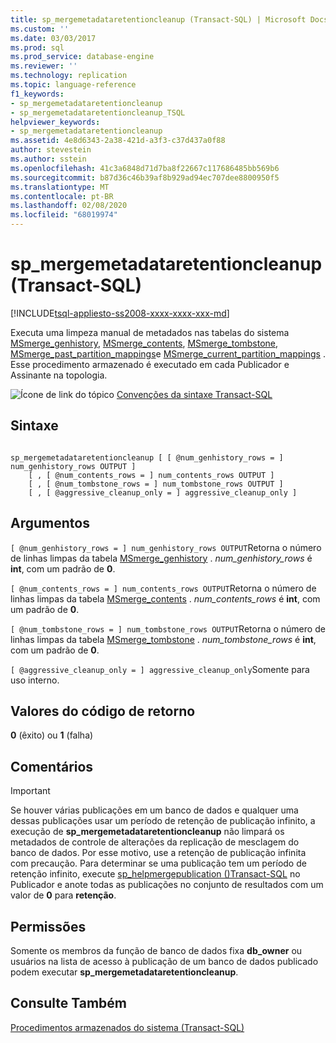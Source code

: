 ```yaml
---
title: sp_mergemetadataretentioncleanup (Transact-SQL) | Microsoft Docs
ms.custom: ''
ms.date: 03/03/2017
ms.prod: sql
ms.prod_service: database-engine
ms.reviewer: ''
ms.technology: replication
ms.topic: language-reference
f1_keywords:
- sp_mergemetadataretentioncleanup
- sp_mergemetadataretentioncleanup_TSQL
helpviewer_keywords:
- sp_mergemetadataretentioncleanup
ms.assetid: 4e8d6343-2a38-421d-a3f3-c37d437a0f88
author: stevestein
ms.author: sstein
ms.openlocfilehash: 41c3a6848d71d7ba8f22667c117686485bb569b6
ms.sourcegitcommit: b87d36c46b39af8b929ad94ec707dee8800950f5
ms.translationtype: MT
ms.contentlocale: pt-BR
ms.lasthandoff: 02/08/2020
ms.locfileid: "68019974"
---
```

# <a name="sp_mergemetadataretentioncleanup-transact-sql"></a>sp_mergemetadataretentioncleanup (Transact-SQL)
[!INCLUDE[tsql-appliesto-ss2008-xxxx-xxxx-xxx-md](../../includes/tsql-appliesto-ss2008-xxxx-xxxx-xxx-md.md)]

  Executa uma limpeza manual de metadados nas tabelas do sistema [MSmerge_genhistory](../../relational-databases/system-tables/msmerge-genhistory-transact-sql.md), [MSmerge_contents](../../relational-databases/system-tables/msmerge-contents-transact-sql.md), [MSmerge_tombstone](../../relational-databases/system-tables/msmerge-tombstone-transact-sql.md), [MSmerge_past_partition_mappings](../../relational-databases/system-tables/msmerge-past-partition-mappings-transact-sql.md)e [MSmerge_current_partition_mappings](../../relational-databases/system-tables/msmerge-current-partition-mappings.md) . Esse procedimento armazenado é executado em cada Publicador e Assinante na topologia.  
  
 ![Ícone de link do tópico](../../database-engine/configure-windows/media/topic-link.gif "Ícone de link do tópico") [Convenções da sintaxe Transact-SQL](../../t-sql/language-elements/transact-sql-syntax-conventions-transact-sql.md)  
  
## <a name="syntax"></a>Sintaxe  
  
```  
  
sp_mergemetadataretentioncleanup [ [ @num_genhistory_rows = ] num_genhistory_rows OUTPUT ]  
    [ , [ @num_contents_rows = ] num_contents_rows OUTPUT ]   
    [ , [ @num_tombstone_rows = ] num_tombstone_rows OUTPUT ]   
    [ , [ @aggressive_cleanup_only = ] aggressive_cleanup_only ]  
```  
  
## <a name="arguments"></a>Argumentos  
`[ @num_genhistory_rows = ] num_genhistory_rows OUTPUT`Retorna o número de linhas limpas da tabela [MSmerge_genhistory](../../relational-databases/system-tables/msmerge-genhistory-transact-sql.md) . *num_genhistory_rows* é **int**, com um padrão de **0**.  
  
`[ @num_contents_rows = ] num_contents_rows OUTPUT`Retorna o número de linhas limpas da tabela [MSmerge_contents](../../relational-databases/system-tables/msmerge-contents-transact-sql.md) . *num_contents_rows* é **int**, com um padrão de **0**.  
  
`[ @num_tombstone_rows = ] num_tombstone_rows OUTPUT`Retorna o número de linhas limpas da tabela [MSmerge_tombstone](../../relational-databases/system-tables/msmerge-tombstone-transact-sql.md) . *num_tombstone_rows* é **int**, com um padrão de **0**.  
  
`[ @aggressive_cleanup_only = ] aggressive_cleanup_only`Somente para uso interno.  
  
## <a name="return-code-values"></a>Valores do código de retorno  
 **0** (êxito) ou **1** (falha)  
  
## <a name="remarks"></a>Comentários  
  
> [!IMPORTANT]  
>  Se houver várias publicações em um banco de dados e qualquer uma dessas publicações usar um período de retenção de publicação infinito, a execução de **sp_mergemetadataretentioncleanup** não limpará os metadados de controle de alterações da replicação de mesclagem do banco de dados. Por esse motivo, use a retenção de publicação infinita com precaução. Para determinar se uma publicação tem um período de retenção infinito, execute [sp_helpmergepublication &#40;&#41;Transact-SQL](../../relational-databases/system-stored-procedures/sp-helpmergepublication-transact-sql.md) no Publicador e anote todas as publicações no conjunto de resultados com um valor de **0** para **retenção**.  
  
## <a name="permissions"></a>Permissões  
 Somente os membros da função de banco de dados fixa **db_owner** ou usuários na lista de acesso à publicação de um banco de dados publicado podem executar **sp_mergemetadataretentioncleanup**.  
  
## <a name="see-also"></a>Consulte Também  
 [Procedimentos armazenados do sistema &#40;Transact-SQL&#41;](../../relational-databases/system-stored-procedures/system-stored-procedures-transact-sql.md)  
  
  
